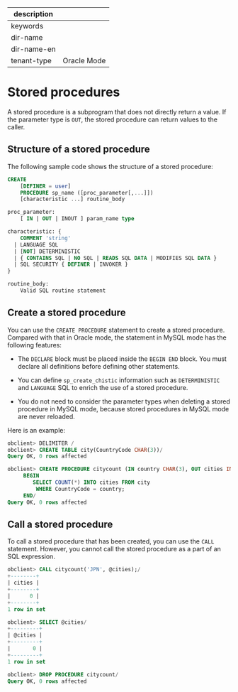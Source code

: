|description||
|---|---|
|keywords||
|dir-name||
|dir-name-en||
|tenant-type|Oracle Mode|

# Stored procedures

A stored procedure is a subprogram that does not directly return a value. If the parameter type is `OUT`, the stored procedure can return values to the caller.

## Structure of a stored procedure

The following sample code shows the structure of a stored procedure:

```sql
CREATE
    [DEFINER = user]
    PROCEDURE sp_name ([proc_parameter[,...]])
    [characteristic ...] routine_body

proc_parameter:
    [ IN | OUT | INOUT ] param_name type

characteristic: {
    COMMENT 'string'
  | LANGUAGE SQL
  | [NOT] DETERMINISTIC
  | { CONTAINS SQL | NO SQL | READS SQL DATA | MODIFIES SQL DATA }
  | SQL SECURITY { DEFINER | INVOKER }
}

routine_body:
    Valid SQL routine statement
```

## Create a stored procedure

You can use the `CREATE PROCEDURE` statement to create a stored procedure. Compared with that in Oracle mode, the statement in MySQL mode has the following features:

* The `DECLARE` block must be placed inside the `BEGIN END` block. You must declare all definitions before defining other statements.

* You can define `sp_create_chistic` information such as `DETERMINISTIC` and `LANGUAGE` SQL to enrich the use of a stored procedure.

* You do not need to consider the parameter types when deleting a stored procedure in MySQL mode, because stored procedures in MySQL mode are never reloaded.

Here is an example:

```sql
obclient> DELIMITER /
obclient> CREATE TABLE city(CountryCode CHAR(3))/
Query OK, 0 rows affected

obclient> CREATE PROCEDURE citycount (IN country CHAR(3), OUT cities INT)
     BEGIN
        SELECT COUNT(*) INTO cities FROM city
         WHERE CountryCode = country;
     END/
Query OK, 0 rows affected
```

## Call a stored procedure

To call a stored procedure that has been created, you can use the `CALL` statement. However, you cannot call the stored procedure as a part of an SQL expression.

```sql
obclient> CALL citycount('JPN', @cities);/
+--------+
| cities |
+--------+
|      0 |
+--------+
1 row in set

obclient> SELECT @cities/
+---------+
| @cities |
+---------+
|       0 |
+---------+
1 row in set

obclient> DROP PROCEDURE citycount/
Query OK, 0 rows affected
```


